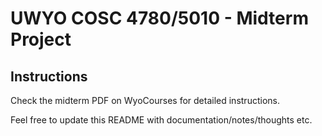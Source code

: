 # UWYO COSC 4780/5010 - Midterm Project

## Instructions

Check the midterm PDF on WyoCourses for detailed instructions.

Feel free to update this README with documentation/notes/thoughts etc.

